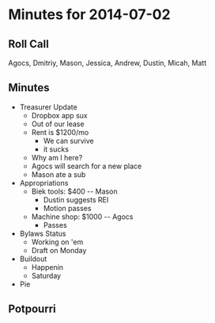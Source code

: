 Minutes for 2014-07-02
======================

Roll Call
---------

Agocs, Dmitriy, Mason, Jessica, Andrew, Dustin, Micah, Matt

Minutes
-------

- Treasurer Update
	- Dropbox app sux
	- Out of our lease
	- Rent is $1200/mo
		- We can survive
		- it sucks
	- Why am I here?
	- Agocs will search for a new place
	- Mason ate a sub
- Appropriations
	- Biek tools: $400 -- Mason
		- Dustin suggests REI
		- Motion passes
	- Machine shop: $1000 -- Agocs
		- Passes
- Bylaws Status
	- Working on 'em
	- Draft on Monday
- Buildout
	- Happenin
	- Saturday
- Pie

Potpourri
------------
